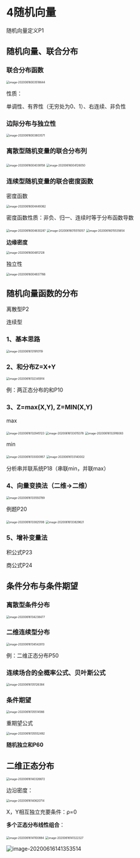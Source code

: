 # 4随机向量

随机向量定义P1



## 随机向量、联合分布

### 联合分布函数

<img src="4随机向量.assets/image-20200616003518644.png" alt="image-20200616003518644" style="zoom:50%;" />

性质：

单调性、有界性（无穷处为0、1）、右连续、非负性

### 边际分布与独立性

<img src="4随机向量.assets/image-20200616003803571.png" alt="image-20200616003803571" style="zoom:50%;" />

### 离散型随机变量的联合分布列

<img src="4随机向量.assets/image-20200616004038158.png" alt="image-20200616004038158" style="zoom:50%;" />

<img src="4随机向量.assets/image-20200616004126050.png" alt="image-20200616004126050" style="zoom:50%;" />



### 连续型随机变量的联合密度函数

密度函数

<img src="4随机向量.assets/image-20200616004449362.png" alt="image-20200616004449362" style="zoom:50%;" />

密度函数性质：非负、归一、连续时等于分布函数导数

<img src="4随机向量.assets/image-20200616004630287.png" alt="image-20200616004630287" style="zoom:50%;" />

<img src="4随机向量.assets/image-20200616015515057.png" alt="image-20200616015515057" style="zoom:50%;" />

<img src="4随机向量.assets/image-20200616015535654.png" alt="image-20200616015535654" style="zoom:50%;" />

**边缘密度**

<img src="4随机向量.assets/image-20200616004812128.png" alt="image-20200616004812128" style="zoom:50%;" />

独立性

<img src="4随机向量.assets/image-20200616004837766.png" alt="image-20200616004837766" style="zoom:50%;" />



## 随机向量函数的分布

离散型P2



连续型

### 1、基本思路

<img src="4随机向量.assets/image-20200616131910119.png" alt="image-20200616131910119" style="zoom:50%;" />



### 2、和分布Z=X+Y

<img src="4随机向量.assets/image-20200616132345914.png" alt="image-20200616132345914" style="zoom:50%;" />



例：两正态分布的和P10



### 3、Z=max(X,Y), Z=MIN(X,Y)

max

<img src="4随机向量.assets/image-20200616132945123.png" alt="image-20200616132945123" style="zoom:50%;" />

<img src="4随机向量.assets/image-20200616133015378.png" alt="image-20200616133015378" style="zoom:50%;" />



<img src="4随机向量.assets/image-20200616132916083.png" alt="image-20200616132916083" style="zoom:50%;" />



min

<img src="4随机向量.assets/image-20200616133000957.png" alt="image-20200616133000957" style="zoom:50%;" />



<img src="4随机向量.assets/image-20200616133140002.png" alt="image-20200616133140002" style="zoom:50%;" />



分析串并联系统P18（串联min，并联max）



### 4、向量变换法（二维→二维）

<img src="4随机向量.assets/image-20200616133550789.png" alt="image-20200616133550789" style="zoom:50%;" />

例题P20

<img src="4随机向量.assets/image-20200616133825106.png" alt="image-20200616133825106" style="zoom:50%;" />

<img src="4随机向量.assets/image-20200616133829621.png" alt="image-20200616133829621" style="zoom:50%;" />



### 5、增补变量法

积公式P23

商公式P24



## 条件分布与条件期望

### 离散型条件分布

<img src="4随机向量.assets/image-20200616134238477.png" alt="image-20200616134238477" style="zoom:50%;" />

### 二维连续型分布

<img src="4随机向量.assets/image-20200616134542813.png" alt="image-20200616134542813" style="zoom:50%;" />

例：二维正态分布P50

 ### 连续场合的全概率公式、贝叶斯公式

<img src="4随机向量.assets/image-20200616135126384.png" alt="image-20200616135126384" style="zoom:50%;" />



### 条件期望

<img src="4随机向量.assets/image-20200616135514566.png" alt="image-20200616135514566" style="zoom:50%;" />

重期望公式

<img src="4随机向量.assets/image-20200616135552492.png" alt="image-20200616135552492" style="zoom:50%;" />

**随机独立和P60**



## 二维正态分布

<img src="4随机向量.assets/image-20200616140326672.png" alt="image-20200616140326672" style="zoom:50%;" />

边沿密度：

<img src="4随机向量.assets/image-20200616140620714.png" alt="image-20200616140620714" style="zoom:50%;" />

X，Y相互独立充要条件：ρ=0



**多个正态分布线性组合**：

<img src="4随机向量.assets/image-20200616141100884.png" alt="image-20200616141100884" style="zoom:50%;" />



<img src="4随机向量.assets/image-20200616141322327.png" alt="image-20200616141322327" style="zoom:50%;" />

![image-20200616141353514](4随机向量.assets/image-20200616141353514.png)

